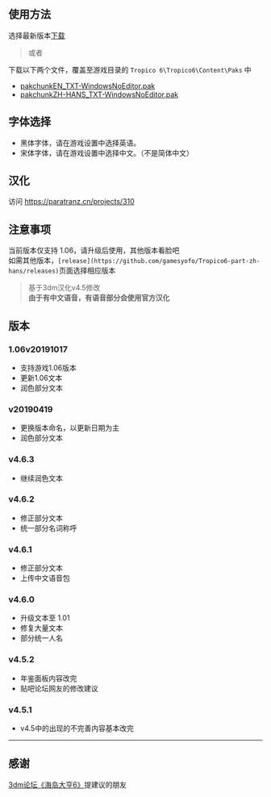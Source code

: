 
## 使用方法

选择最新版本[下载](https://github.com/gamesyofo/Tropico6-part-zh-hans/releases)  

> 或者

下载以下两个文件，覆盖至游戏目录的 `Tropico 6\Tropico6\Content\Paks` 中
- [pakchunkEN_TXT-WindowsNoEditor.pak](https://github.com/gamesyofo/Tropico6-part-zh-hans/blob/master/pakchunkEN_TXT-WindowsNoEditor.pak)
- [pakchunkZH-HANS_TXT-WindowsNoEditor.pak](https://github.com/gamesyofo/Tropico6-part-zh-hans/blob/master/pakchunkZH-HANS_TXT-WindowsNoEditor.pak)

## 字体选择

- 黑体字体，请在游戏设置中选择英语。
- 宋体字体，请在游戏设置中选择中文。（不是简体中文） 

## 汉化

访问 https://paratranz.cn/projects/310 

## 注意事项

当前版本仅支持 1.06，请升级后使用，其他版本看脸吧  
如需其他版本，`[release](https://github.com/gamesyofo/Tropico6-part-zh-hans/releases)`页面选择相应版本

> 基于3dm汉化v4.5修改  
> **由于有中文语音，有语音部分会使用官方汉化**  

## 版本

### 1.06v20191017
- 支持游戏1.06版本
- 更新1.06文本
- 润色部分文本

### v20190419
- 更换版本命名，以更新日期为主
- 润色部分文本

### v4.6.3
- 继续润色文本

### v4.6.2
- 修正部分文本
- 统一部分名词称呼

### v4.6.1
- 修正部分文本
- 上传中文语音包

### v4.6.0
- 升级文本至 1.01
- 修复大量文本
- 部分统一人名

### v4.5.2
- 年鉴面板内容改完  
- 贴吧论坛网友的修改建议

### v4.5.1  
- v4.5中的出现的不完善内容基本改完

***

## 感谢

[3dm论坛《海岛大亨6》](http://bbs.3dmgame.com/thread-5870339-1-1.html)提建议的朋友
